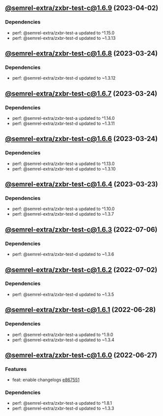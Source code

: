 ## [@semrel-extra/zxbr-test-c@1.6.9](https://github.com/semrel-extra/demo-zx-bulk-release/compare/2023.3.24-semrel-extra.zxbr-test-c.1.6.8-f0...2023.4.2-semrel-extra.zxbr-test-c.1.6.9-f0) (2023-04-02)

### Dependencies
* perf: @semrel-extra/zxbr-test-a updated to ^1.15.0
* perf: @semrel-extra/zxbr-test-d updated to ~1.3.13

## [@semrel-extra/zxbr-test-c@1.6.8](https://github.com/semrel-extra/demo-zx-bulk-release/compare/2023.3.24-semrel-extra.zxbr-test-c.1.6.7-f0...2023.3.24-semrel-extra.zxbr-test-c.1.6.8-f0) (2023-03-24)

### Dependencies
* perf: @semrel-extra/zxbr-test-d updated to ~1.3.12

## [@semrel-extra/zxbr-test-c@1.6.7](https://github.com/semrel-extra/demo-zx-bulk-release/compare/2023.3.24-semrel-extra.zxbr-test-c.1.6.6-f0...2023.3.24-semrel-extra.zxbr-test-c.1.6.7-f0) (2023-03-24)

### Dependencies
* perf: @semrel-extra/zxbr-test-a updated to ^1.14.0
* perf: @semrel-extra/zxbr-test-d updated to ~1.3.11

## [@semrel-extra/zxbr-test-c@1.6.6](https://github.com/semrel-extra/demo-zx-bulk-release/compare/2023.3.23-semrel-extra.zxbr-test-c.1.6.5-f0...2023.3.24-semrel-extra.zxbr-test-c.1.6.6-f0) (2023-03-24)

### Dependencies
* perf: @semrel-extra/zxbr-test-a updated to ^1.13.0
* perf: @semrel-extra/zxbr-test-d updated to ~1.3.10

## [@semrel-extra/zxbr-test-c@1.6.4](https://github.com/semrel-extra/demo-zx-bulk-release/compare/2022.7.6-semrel-extra.zxbr-test-c.1.6.3-f0...2023.3.23-semrel-extra.zxbr-test-c.1.6.4-f0) (2023-03-23)

### Dependencies
* perf: @semrel-extra/zxbr-test-a updated to ^1.10.0
* perf: @semrel-extra/zxbr-test-d updated to ~1.3.7

## [@semrel-extra/zxbr-test-c@1.6.3](https://github.com/semrel-extra/demo-zx-bulk-release/compare/2022.7.2-semrel-extra.zxbr-test-c.1.6.2-f0...2022.7.6-semrel-extra.zxbr-test-c.1.6.3-f0) (2022-07-06)

### Dependencies
* perf: @semrel-extra/zxbr-test-d updated to ~1.3.6

## [@semrel-extra/zxbr-test-c@1.6.2](https://github.com/semrel-extra/demo-zx-bulk-release/compare/2022.6.28-semrel-extra.zxbr-test-c.1.6.1-f0...2022.7.2-semrel-extra.zxbr-test-c.1.6.2-f0) (2022-07-02)

### Dependencies
* perf: @semrel-extra/zxbr-test-d updated to ~1.3.5

## [@semrel-extra/zxbr-test-c@1.6.1](https://github.com/semrel-extra/demo-zx-bulk-release/compare/2022.6.27-semrel-extra.zxbr-test-c.1.6.0-f0...2022.6.28-semrel-extra.zxbr-test-c.1.6.1-f0) (2022-06-28)

### Dependencies
* perf: @semrel-extra/zxbr-test-a updated to ^1.9.0
* perf: @semrel-extra/zxbr-test-d updated to ~1.3.4

## [@semrel-extra/zxbr-test-c@1.6.0](https://github.com/semrel-extra/demo-zx-bulk-release/compare/2022.6.26-semrel-extra.zxbr-test-c.1.5.1-f0...2022.6.27-semrel-extra.zxbr-test-c.1.6.0-f0) (2022-06-27)

### Features
* feat: enable changelogs [e867551](https://github.com/semrel-extra/demo-zx-bulk-release/commit/e867551d60f115c91f7c1e6b311db019008c3892)

### Dependencies
* perf: @semrel-extra/zxbr-test-a updated to ^1.8.1
* perf: @semrel-extra/zxbr-test-d updated to ~1.3.3

